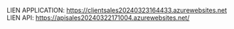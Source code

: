 LIEN APPLICATION: https://clientsales20240323164433.azurewebsites.net
LIEN API: https://apisales20240322171004.azurewebsites.net/
